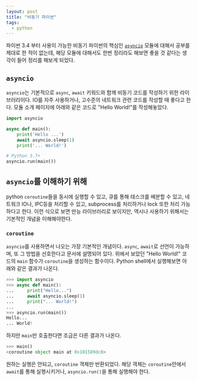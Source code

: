 ```yaml
---
layout: post
title: "비동기 파이썬"
tags:
  - python
---
```


파이썬 3.4 부터 사용이 가능한 비동기 파이썬의 핵심인 [`asyncio`](https://docs.python.org/3.7/library/asyncio.html) 모듈에 대해서 공부를 제대로 한 적이 없는데, 해당 모듈에 대해서도 한번 정리라도 해보면 좋을 것 같다는 생각이 들어 정리를 해보게 되었다.

## `asyncio`

`asyncio`는 기본적으로 `async`, `await` 키워드와 함께 비동기 코드를 작성하기 위한 라이브러리이다. IO를 자주 사용하거나, 고수준의 네트워크 관련 코드를 작성할 때 좋다고 한다. 모듈 소개 페이지에 아래와 같은 코드로 "Hello World!"를 작성해놓았다.

```python
import asyncio

async def main():
    print('Hello ...')
    await asyncio.sleep(1)
    print('... World!')

# Python 3.7+
asyncio.run(main())
```

## `asyncio`를 이해하기 위해

python `coroutine`들을 동시에 실행할 수 있고, 큐를 통해 태스크를 배분할 수 있고, 네트워크 IO나, IPC등을 처리할 수 있고, subprocess를 처리하거나 lock 또한 처리 가능하다고 한다. 이런 식으로 보면 만능 라이브러리로 보이지만, 역시나 사용하기 위해서는 기본적인 개념을 이해해야한다.

### `coroutine`

`asyncio`를 사용하면서 나오는 가장 기본적인 개념이다. `async`, `await`로 선언이 가능하며, 또 그 방법을 선호한다고 문서에 설명되어 있다. 위에서 보았던 "Hello World!" 코드의 `main` 함수가 `coroutine`을 생성하는 함수이다. Python shell에서 실행해보면 아래와 같은 결과가 나온다.

```python
>>> import asyncio
>>> async def main():
...     print("Hello...")
...     await asyncio.sleep(1)
...     print("... World!")
...
>>> asyncio.run(main())
Hello...
... World!
```

하지만 `main`만 호출한다면 조금은 다른 결과가 나온다.

```python
>>> main()
<coroutine object main at 0x101589dc8>
```

원하는 실행은 안되고, `coroutine` 객체만 반환되었다. 해당 객체는 `coroutine`안에서 `await`를 통해 실행시키거나, `asyncio.run()`을 통해 실행해야 한다.
